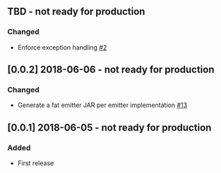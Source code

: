 ## TBD - not ready for production
### Changed
* Enforce exception handling [#2](https://github.com/HotelsDotCom/shunting-yard/issues/2)

## [0.0.2] 2018-06-06 - not ready for production
### Changed
* Generate a fat emitter JAR per emitter implementation [#13](https://github.com/HotelsDotCom/shunting-yard/issues/13)

## [0.0.1] 2018-06-05 - not ready for production
### Added
* First release

